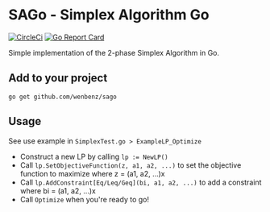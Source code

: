 # SAGo - Simplex Algorithm Go
[![CircleCi](https://circleci.com/gh/wenbenz/SAGo.svg?style=shield)](https://circleci.com/gh/wenbenz/SAGo)
[![Go Report Card](https://goreportcard.com/badge/github.com/wenbenz/SAGo)](https://goreportcard.com/report/github.com/wenbenz/SAGo)

Simple implementation of the 2-phase Simplex Algorithm in Go.

## Add to your project
```go get github.com/wenbenz/sago```

## Usage
See use example in `SimplexTest.go > ExampleLP_Optimize`
- Construct a new LP by calling `lp := NewLP()`
- Call `lp.SetObjectiveFunction(z, a1, a2, ...)` to set the objective function to maximize where z = (a1, a2, ...)x
- Call `lp.AddConstraint[Eq/Leq/Geq](bi, a1, a2, ...)` to add a constraint where bi = (a1, a2, ...)x
- Call `Optimize` when you're ready to go!
